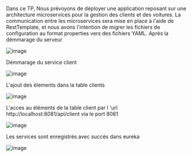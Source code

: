 
Dans ce TP, Nous prévoyons de déployer une application reposant sur une architecture microservices pour la gestion des clients et des voitures. La communication entre les microservices sera mise en place à l'aide de RestTemplate, et nous avons l'intention de migrer les fichiers de configuration au format properties vers des fichiers YAML.
Après la démmarage du serveur

![image](https://github.com/Soumaya67/Tp-Docker/assets/106548290/e327986d-4bdc-42b3-a285-eb998129444f)

Démmarage du service client

![image](https://github.com/Soumaya67/Tp-Docker/assets/106548290/fcdc4b7b-945c-45d5-a1a7-1131f013c243)

L'ajout des élements dans la table clients

![image](https://github.com/Soumaya67/Tp-Docker/assets/106548290/f00e948a-225c-43d6-b969-f5b9c6c4f836)

L'acces au éléments de la table client par l 'url http://localhost:8081/api/client via le port 8081

![image](https://github.com/Soumaya67/Tp-Docker/assets/106548290/4b0eb773-8a87-4b26-8b91-5a405ed3e84e)


  Les services sont enregistrés avec succès dans eureka

![image](https://github.com/Soumaya67/Tp-Docker/assets/106548290/78d1e5c0-b1e7-4a66-a996-dbed94cbc11f)




